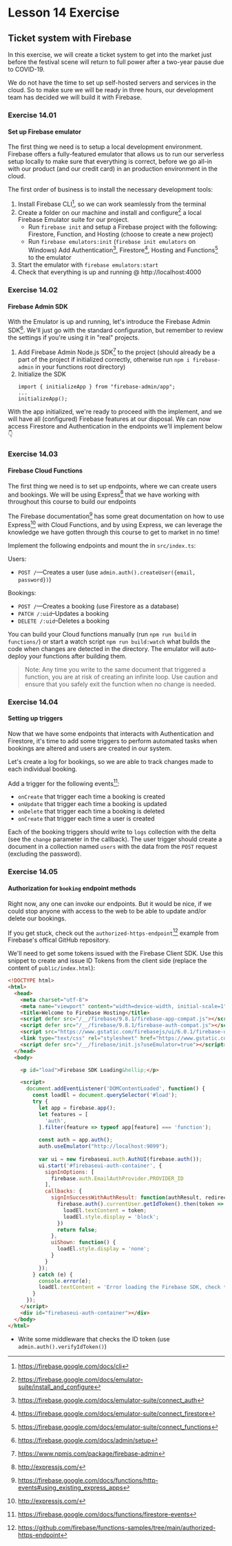 # Lesson 14 Exercise
## Ticket system with Firebase
In this exercise, we will create a ticket system to get into the market just before the festival scene will return to full power after a two-year pause due to COVID-19.

We do not have the time to set up self-hosted servers and services in the cloud. So to make sure we will be ready in three hours, our development team has decided we will build it with Firebase.

### Exercise 14.01
#### Set up Firebase emulator
The first thing we need is to setup a local development environment. Firebase offers a fully-featured emulator that allows us to run our serverless setup locally to make sure that everything is correct, before we go all-in with our product (and our credit card) in an production environment in the cloud.

The first order of business is to install the necessary development tools:
1. Install Firebase CLI[^2], so we can work seamlessly from the terminal
2. Create a folder on our machine and install and configure[^1] a local Firebase Emulator suite for our project.
    - Run `firebase init` and setup a Firebase project with the following: Firestore, Function, and Hosting (choose to create a new project)
    - Run `firebase emulators:init` (`firebase init emulators` on Windows) Add Authentication[^3], Firestore[^4], Hosting and Functions[^6] to the emulator
3. Start the emulator with `firebase emulators:start`
4. Check that everything is up and running @ http://localhost:4000

### Exercise 14.02
#### Firebase Admin SDK
With the Emulator is up and running, let's introduce the Firebase Admin SDK[^10]. We'll just go with the standard configuration, but remember to review the settings if you're using it in "real" projects.

1. Add Firebase Admin Node.js SDK[^7] to the project (should already be a part of the project if initialized correctly, otherwise run `npm i firebase-admin` in your functions root directory)
2. Initialize the SDK
    ```node
    import { initializeApp } from "firebase-admin/app";
    ...
    initializeApp();
    ```

With the app initialized, we're ready to proceed with the implement, and we will have all (configured) Firebase features at our disposal. We can now access Firestore and Authentication in the endpoints we'll implement below 👇

### Exercise 14.03
#### Firebase Cloud Functions
The first thing we need is to set up endpoints, where we can create users and bookings. We will be using Express[^9] that we have working with throughout this course to build our endpoints

The Firebase documentation[^8] has some great documentation on how to use Express[^9] with Cloud Functions, and by using Express, we can leverage the knowledge we have gotten through this course to get to market in no time! 

Implement the following endpoints and mount the in `src/index.ts`:

Users:
- `POST /`—Creates a user (use `admin.auth().createUser({email, password})`)

Bookings:
- `POST /`—Creates a booking (use Firestore as a database)
- `PATCH /:uid`–Updates a booking
- `DELETE /:uid`–Deletes a booking

You can build your Cloud functions manually (run `npm run build` in `functions/`) or start a watch script `npm run build:watch` what builds the code when changes are detected in the directory. The emulator will auto-deploy your functions after building them.

> Note: Any time you write to the same document that triggered a function, you are at risk of creating an infinite loop. Use caution and ensure that you safely exit the function when no change is needed.

### Exercise 14.04
#### Setting up triggers
Now that we have some endpoints that interacts with Authentication and Firestore, it's time to add some triggers to perform automated tasks when bookings are altered and users are created in our system.

Let's create a log for bookings, so we are able to track changes made to each individual booking.

Add a trigger for the following events[^11]:
- `onCreate` that trigger each time a booking is created
- `onUpdate` that trigger each time a booking is updated
- `onDelete` that trigger each time a booking is deleted
- `onCreate` that trigger each time a user is created

Each of the booking triggers should write to `logs` collection with the delta (see the `change` parameter in the callback). The user trigger should create a document in a collection named `users` with the data from the `POST` request (excluding the password).

### Exercise 14.05
#### Authorization for `booking` endpoint methods
Right now, any one can invoke our endpoints. But it would be nice, if we could stop anyone with access to the web to be able to update and/or delete our bookings.

If you get stuck, check out the `authorized-https-endpoint`[^12] example from Firebase's offical GitHub repository. 

We'll need to get some tokens issued with the Firebase Client SDK. Use this snippet to create and issue ID Tokens from the client side (replace the content of `public/index.html`):

```html
<!DOCTYPE html>
<html>
  <head>
    <meta charset="utf-8">
    <meta name="viewport" content="width=device-width, initial-scale=1">
    <title>Welcome to Firebase Hosting</title>
    <script defer src="/__/firebase/9.8.1/firebase-app-compat.js"></script>
    <script defer src="/__/firebase/9.8.1/firebase-auth-compat.js"></script>    
    <script src="https://www.gstatic.com/firebasejs/ui/6.0.1/firebase-ui-auth.js"></script>
    <link type="text/css" rel="stylesheet" href="https://www.gstatic.com/firebasejs/ui/6.0.1/firebase-ui-auth.css" />
    <script defer src="/__/firebase/init.js?useEmulator=true"></script>
  </head>
  <body>

    <p id="load">Firebase SDK Loading&hellip;</p>

    <script>
      document.addEventListener('DOMContentLoaded', function() {
        const loadEl = document.querySelector('#load');
        try {
          let app = firebase.app();
          let features = [
            'auth', 
          ].filter(feature => typeof app[feature] === 'function');
          
          const auth = app.auth();
          auth.useEmulator("http://localhost:9099");
          
          var ui = new firebaseui.auth.AuthUI(firebase.auth());
          ui.start('#firebaseui-auth-container', {
            signInOptions: [
              firebase.auth.EmailAuthProvider.PROVIDER_ID
            ],
            callbacks: {
              signInSuccessWithAuthResult: function(authResult, redirectUrl) {
                firebase.auth().currentUser.getIdToken().then(token => {
                  loadEl.textContent = token;
                  loadEl.style.display = 'block';
                })
                return false;
              },
              uiShown: function() {
                loadEl.style.display = 'none';
              }
            }
          });
        } catch (e) {
          console.error(e);
          loadEl.textContent = 'Error loading the Firebase SDK, check the console.';
        }
      });
    </script>
    <div id="firebaseui-auth-container"></div>
  </body>
</html>
```

- Write some middleware that checks the ID token (use ` admin.auth().verifyIdToken()`)

[^1]: https://firebase.google.com/docs/emulator-suite/install_and_configure
[^2]: https://firebase.google.com/docs/cli
[^3]: https://firebase.google.com/docs/emulator-suite/connect_auth
[^4]: https://firebase.google.com/docs/emulator-suite/connect_firestore
[^6]: https://firebase.google.com/docs/emulator-suite/connect_functions
[^7]: https://www.npmjs.com/package/firebase-admin
[^8]: https://firebase.google.com/docs/functions/http-events#using_existing_express_apps
[^9]: http://expressjs.com/
[^10]: https://firebase.google.com/docs/admin/setup
[^11]: https://firebase.google.com/docs/functions/firestore-events
[^12]: https://github.com/firebase/functions-samples/tree/main/authorized-https-endpoint
